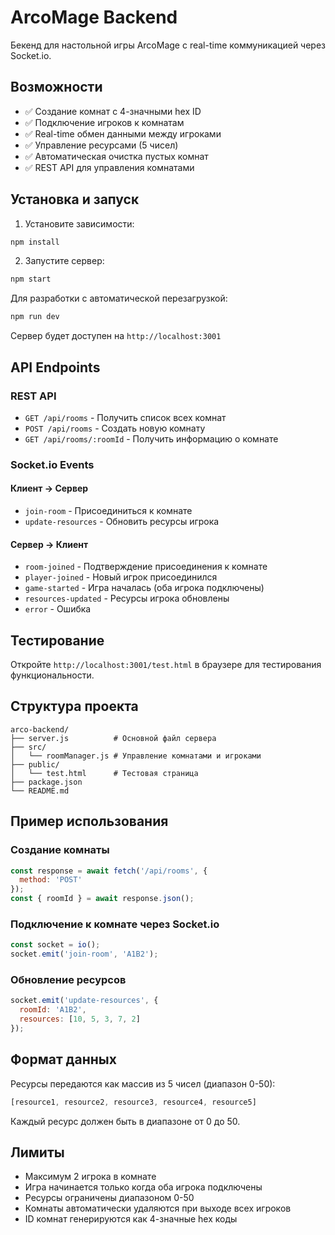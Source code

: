 # ArcoMage Backend

Бекенд для настольной игры ArcoMage с real-time коммуникацией через Socket.io.

## Возможности

- ✅ Создание комнат с 4-значными hex ID
- ✅ Подключение игроков к комнатам
- ✅ Real-time обмен данными между игроками
- ✅ Управление ресурсами (5 чисел)
- ✅ Автоматическая очистка пустых комнат
- ✅ REST API для управления комнатами

## Установка и запуск

1. Установите зависимости:
```bash
npm install
```

2. Запустите сервер:
```bash
npm start
```

Для разработки с автоматической перезагрузкой:
```bash
npm run dev
```

Сервер будет доступен на `http://localhost:3001`

## API Endpoints

### REST API

- `GET /api/rooms` - Получить список всех комнат
- `POST /api/rooms` - Создать новую комнату
- `GET /api/rooms/:roomId` - Получить информацию о комнате

### Socket.io Events

#### Клиент → Сервер
- `join-room` - Присоединиться к комнате
- `update-resources` - Обновить ресурсы игрока

#### Сервер → Клиент
- `room-joined` - Подтверждение присоединения к комнате
- `player-joined` - Новый игрок присоединился
- `game-started` - Игра началась (оба игрока подключены)
- `resources-updated` - Ресурсы игрока обновлены
- `error` - Ошибка

## Тестирование

Откройте `http://localhost:3001/test.html` в браузере для тестирования функциональности.

## Структура проекта

```
arco-backend/
├── server.js          # Основной файл сервера
├── src/
│   └── roomManager.js # Управление комнатами и игроками
├── public/
│   └── test.html      # Тестовая страница
├── package.json
└── README.md
```

## Пример использования

### Создание комнаты
```javascript
const response = await fetch('/api/rooms', {
  method: 'POST'
});
const { roomId } = await response.json();
```

### Подключение к комнате через Socket.io
```javascript
const socket = io();
socket.emit('join-room', 'A1B2');
```

### Обновление ресурсов
```javascript
socket.emit('update-resources', {
  roomId: 'A1B2',
  resources: [10, 5, 3, 7, 2]
});
```

## Формат данных

Ресурсы передаются как массив из 5 чисел (диапазон 0-50):
```javascript
[resource1, resource2, resource3, resource4, resource5]
```

Каждый ресурс должен быть в диапазоне от 0 до 50.

## Лимиты

- Максимум 2 игрока в комнате
- Игра начинается только когда оба игрока подключены
- Ресурсы ограничены диапазоном 0-50
- Комнаты автоматически удаляются при выходе всех игроков
- ID комнат генерируются как 4-значные hex коды
